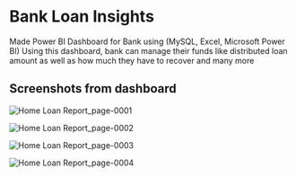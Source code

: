 # Bank Loan Insights

Made Power BI Dashboard for Bank using (MySQL, Excel, Microsoft Power BI)
Using this dashboard, bank can manage their funds like distributed loan amount as well as how much they have to recover and many more


## Screenshots from dashboard

![Home Loan Report_page-0001](https://github.com/pushpakrk/Bank-Loan-Insights/assets/93335175/012d6d4e-c7b8-4a24-9587-5041ecd530cd)

![Home Loan Report_page-0002](https://github.com/pushpakrk/Bank-Loan-Insights/assets/93335175/bdb8cf07-c7c3-4f2a-b95f-1646239d5c04)

![Home Loan Report_page-0003](https://github.com/pushpakrk/Bank-Loan-Insights/assets/93335175/164f365f-0fef-43f0-9b34-8df25be07510)

![Home Loan Report_page-0004](https://github.com/pushpakrk/Bank-Loan-Insights/assets/93335175/f6726ea0-eec3-4aac-b921-dc90292092d8)


